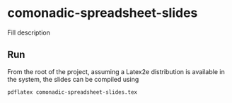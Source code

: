 # comonadic-spreadsheet-slides

Fill description

## Run

From the root of the project, assuming a Latex2e distribution is available in the system, the slides can be compiled using

```
pdflatex comonadic-spreadsheet-slides.tex
```

